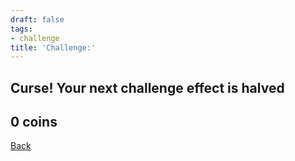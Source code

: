 ```yaml
---
draft: false
tags:
- challenge
title: 'Challenge:'
---
```

## Curse! Your next challenge effect is halved
## 0 coins
[Back](/jetlag) 
